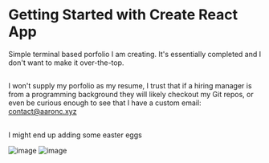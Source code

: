# Getting Started with Create React App

Simple terminal based porfolio I am creating. It's essentially completed and I don't want to make it over-the-top.

##
I won't supply my porfolio as my resume, I trust that if a hiring manager is from a programming background they will likely checkout my Git repos, or even be curious enough to see that I have a custom email: contact@aaronc.xyz

##
I might end up adding some easter eggs

![image](https://user-images.githubusercontent.com/40619424/190308066-c0536511-36cf-47ab-a921-30da1e5dc790.png)
![image](https://user-images.githubusercontent.com/40619424/190308106-c6215d2b-e0e7-4f9d-980d-3f55ac1474ee.png)
